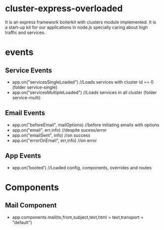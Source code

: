 # cluster-express-overloaded
It is an express framework boilerkit with clusters module implemented. It is a start-up kit for our applications in node.js specially caring about high traffic and services.

# events
## Service Events
- app.on("servicesSingleLoaded") //Loads services with cluster id  == 0 (folder service-single)
- app.on("servicesMultipleLoaded") //Loads services in all cluster (folder service-multi)

## Email Events
- app.on("beforeEmail", mailOptions) //before initiating emails with options
- app.on("email", err,info) //despite sucess/error
- app.on("emailSent", info) //on success
- app.on("errorOnEmail", err,info) //on error

## App Events
- app.on('booted') //Loaded config, components, overrides and routes

# Components
## Mail Component
- app.components.mail(to,from,subject,text,html = text,transport = "default")
